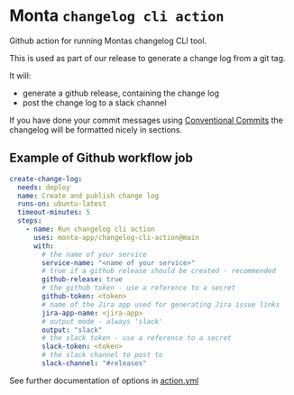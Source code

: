 # Monta `changelog cli action`

Github action for running Montas changelog CLI tool.

This is used as part of our release to generate a change log from a git tag.

It will:

* generate a github release, containing the change log
* post the change log to a slack channel

If you have done your commit messages using [Conventional Commits](https://www.conventionalcommits.org/en/v1.0.0/) the changelog will be formatted nicely in sections.

## Example of Github workflow job

```yaml
create-change-log:
  needs: deploy
  name: Create and publish change log
  runs-on: ubuntu-latest
  timeout-minutes: 5
  steps:
    - name: Run changelog cli action
      uses: monta-app/changelog-cli-action@main
      with:
        # the name of your service
        service-name: "<name of your service>"
        # true if a github release should be created - recommended
        github-release: true
        # the github token - use a reference to a secret
        github-token: <token>
        # name of the Jira app used for generating Jira issue links
        jira-app-name: <jira-app>
        # output mode - always 'slack'
        output: "slack"
        # the slack token - use a reference to a secret
        slack-token: <token>
        # the slack channel to post to
        slack-channel: "#releases"
```

See further documentation of options in [action.yml](./action.yml)
